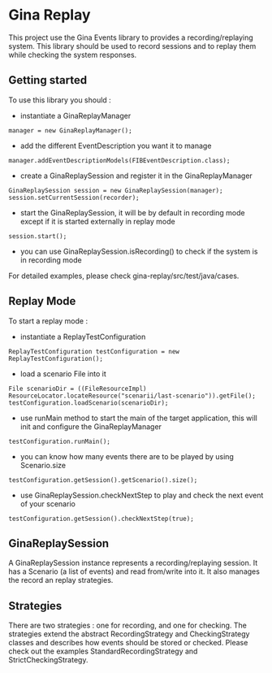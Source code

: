 Gina Replay
===========

This project use the Gina Events library to provides a recording/replaying system.
This library should be used to record sessions and to replay them while checking the system responses.

Getting started
---------------

To use this library you should :

* instantiate a GinaReplayManager

```manager = new GinaReplayManager();```

* add the different EventDescription you want it to manage

```manager.addEventDescriptionModels(FIBEventDescription.class);```

* create a GinaReplaySession and register it in the GinaReplayManager

```
GinaReplaySession session = new GinaReplaySession(manager);
session.setCurrentSession(recorder);
```

* start the GinaReplaySession, it will be by default in recording mode except if it is started externally in
replay mode

```session.start();```

* you can use GinaReplaySession.isRecording() to check if the system is in recording mode

For detailed examples, please check gina-replay/src/test/java/cases.

Replay Mode
-----------

To start a replay mode :
* instantiate a ReplayTestConfiguration

```ReplayTestConfiguration testConfiguration = new ReplayTestConfiguration();```

* load a scenario File into it

```
File scenarioDir = ((FileResourceImpl) ResourceLocator.locateResource("scenarii/last-scenario")).getFile();
testConfiguration.loadScenario(scenarioDir);
```

* use runMain method to start the main of the target application, this will init and configure the GinaReplayManager

```testConfiguration.runMain();```

* you can know how many events there are to be played by using Scenario.size

```testConfiguration.getSession().getScenario().size();```

* use GinaReplaySession.checkNextStep to play and check the next event of your scenario

```testConfiguration.getSession().checkNextStep(true);```

GinaReplaySession
-----------------

A GinaReplaySession instance represents a recording/replaying session.
It has a Scenario (a list of events) and read from/write into it.
It also manages the record an replay strategies.

Strategies
----------

There are two strategies : one for recording, and one for checking.
The strategies extend the abstract RecordingStrategy and CheckingStrategy classes and describes how events should
be stored or checked.
Please check out the examples StandardRecordingStrategy and StrictCheckingStrategy.


